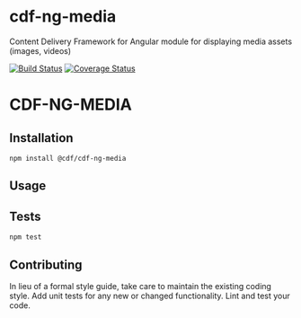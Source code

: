 # cdf-ng-media
Content Delivery Framework for Angular module for displaying media assets (images, videos)

[![Build Status](https://travis-ci.org/SolutiaConsulting/cdf-ng.svg?branch=master)](https://travis-ci.org/SolutiaConsulting/cdf-ng-media)
[![Coverage Status](https://coveralls.io/repos/github/SolutiaConsulting/cdf-ng/badge.svg?branch=master)](https://coveralls.io/github/SolutiaConsulting/cdf-ng-media?branch=master)

CDF-NG-MEDIA
=========



## Installation

  `npm install @cdf/cdf-ng-media`

## Usage



## Tests

  `npm test`

## Contributing

In lieu of a formal style guide, take care to maintain the existing coding style. Add unit tests for any new or changed functionality. Lint and test your code.